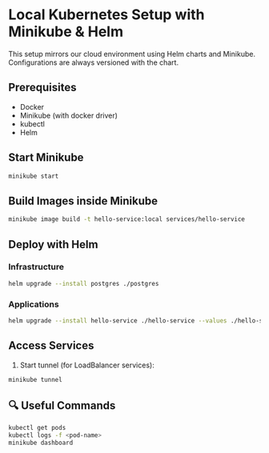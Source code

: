 # Local Kubernetes Setup with Minikube & Helm

This setup mirrors our cloud environment using Helm charts and Minikube. 
Configurations are always versioned with the chart.

## Prerequisites

- Docker
- Minikube (with docker driver)
- kubectl
- Helm

## Start Minikube

```bash
minikube start
```

## Build Images inside Minikube

```bash
minikube image build -t hello-service:local services/hello-service
```

## Deploy with Helm

### Infrastructure
```bash
helm upgrade --install postgres ./postgres
```

### Applications
```bash
helm upgrade --install hello-service ./hello-service --values ./hello-service/values.local.yaml
```

## Access Services

1. Start tunnel (for LoadBalancer services):

```bash
minikube tunnel
```

## 🔍 Useful Commands

```bash
kubectl get pods
kubectl logs -f <pod-name>
minikube dashboard
```
